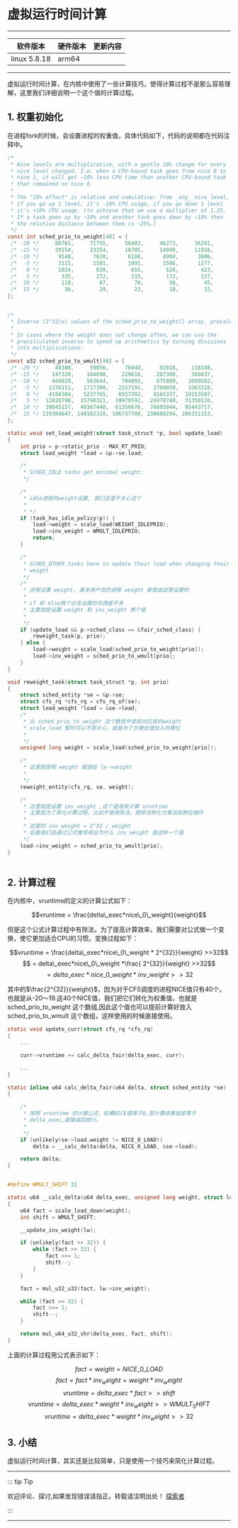 
# 虚拟运行时间计算

---

| 软件版本  | 硬件版本 | 更新内容 |
|---------|--------|----------|
|linux 5.8.18| arm64   |        |

---

虚拟运行时间计算，在内核中使用了一些计算技巧，使得计算过程不是那么容易理解，这里我们详细说明一个这个值的计算过程。


## 1. 权重初始化

在进程fork的时候，会设置进程的权重值，具体代码如下，代码的说明都在代码注释中。

```c
/*
 * Nice levels are multiplicative, with a gentle 10% change for every
 * nice level changed. I.e. when a CPU-bound task goes from nice 0 to
 * nice 1, it will get ~10% less CPU time than another CPU-bound task
 * that remained on nice 0.
 *
 * The "10% effect" is relative and cumulative: from _any_ nice level,
 * if you go up 1 level, it's -10% CPU usage, if you go down 1 level
 * it's +10% CPU usage. (to achieve that we use a multiplier of 1.25.
 * If a task goes up by ~10% and another task goes down by ~10% then
 * the relative distance between them is ~25%.)
 */
const int sched_prio_to_weight[40] = {
 /* -20 */     88761,     71755,     56483,     46273,     36291,
 /* -15 */     29154,     23254,     18705,     14949,     11916,
 /* -10 */      9548,      7620,      6100,      4904,      3906,
 /*  -5 */      3121,      2501,      1991,      1586,      1277,
 /*   0 */      1024,       820,       655,       526,       423,
 /*   5 */       335,       272,       215,       172,       137,
 /*  10 */       110,        87,        70,        56,        45,
 /*  15 */        36,        29,        23,        18,        15,
};


/*
 * Inverse (2^32/x) values of the sched_prio_to_weight[] array, precalculated.
 *
 * In cases where the weight does not change often, we can use the
 * precalculated inverse to speed up arithmetics by turning divisions
 * into multiplications:
 */
const u32 sched_prio_to_wmult[40] = {
 /* -20 */     48388,     59856,     76040,     92818,    118348,
 /* -15 */    147320,    184698,    229616,    287308,    360437,
 /* -10 */    449829,    563644,    704093,    875809,   1099582,
 /*  -5 */   1376151,   1717300,   2157191,   2708050,   3363326,
 /*   0 */   4194304,   5237765,   6557202,   8165337,  10153587,
 /*   5 */  12820798,  15790321,  19976592,  24970740,  31350126,
 /*  10 */  39045157,  49367440,  61356676,  76695844,  95443717,
 /*  15 */ 119304647, 148102320, 186737708, 238609294, 286331153,
};

static void set_load_weight(struct task_struct *p, bool update_load)
{
	int prio = p->static_prio - MAX_RT_PRIO;
	struct load_weight *load = &p->se.load;

	/*
	 * SCHED_IDLE tasks get minimal weight:
	 */

	/*
	 * idle进程的weight设置, 我们这里不关心这个
	 *
	 * */
	if (task_has_idle_policy(p)) {
		load->weight = scale_load(WEIGHT_IDLEPRIO);
		load->inv_weight = WMULT_IDLEPRIO;
		return;
	}

	/*
	 * SCHED_OTHER tasks have to update their load when changing their
	 * weight
	 */
	/*
	 * 进程设置 weight, 基本用户态的进程 weight 都是由这里设置的
	 *
	 * if 和 else两个分支设置的东西差不多
	 * 主要就是设置 weight 和 inv_weight 两个值
	 *
	 */
	if (update_load && p->sched_class == &fair_sched_class) {
		reweight_task(p, prio);
	} else {
		load->weight = scale_load(sched_prio_to_weight[prio]);
		load->inv_weight = sched_prio_to_wmult[prio];
	}
}

void reweight_task(struct task_struct *p, int prio)
{
	struct sched_entity *se = &p->se;
	struct cfs_rq *cfs_rq = cfs_rq_of(se);
	struct load_weight *load = &se->load;
	/*
	 * 从 sched_prio_to_weight 这个数组中查找对应该的weight
	 * scale_load 暂时可以不用关心，就是为了方便处理加入的移位
	 *
	 */
	unsigned long weight = scale_load(sched_prio_to_weight[prio]);

	/*
	 * 这里就是把 weight 赋值给 lw->weight
	 *
	 */
	reweight_entity(cfs_rq, se, weight);

	/*
	 * 这里就是设置 inv_weight ,这个是用来计算 vruntime
	 * 主要是为了简化计算过程，比如不使用除法，把除法转化为乘法和移位操作
	 *
	 * 这里的 inv_weight = 2^32 / weight
	 * 后面我们会通过公式推导得出为什么 inv_weight 是这样一个值
	 */
	load->inv_weight = sched_prio_to_wmult[prio];
}



```

## 2. 计算过程

在内核中，vruntime的定义的计算公式如下：

$$vruntime = \frac{delta\_exec*nice\_0\_weight}{weight}$$

但是这个公式计算过程中有除法，为了提高计算效率，我们需要对公式做一个变换，使它更加适合CPU的习惯。变换过程如下：

$$vruntime = \frac{delta\_exec*nice\_0\_weight * 2^{32}}{weight} >>32$$
$$ = delta\_exec*nice\_0\_weight *\frac{ 2^{32}}{weight} >>32$$
$$ = delta\_exec*nice\_0\_weight * inv\_weight >> 32$$

其中的$\frac{2^{32}}{weight}$，因为对于CFS调度的进程NICE值只有40个，也就是从-20～19.这40个NICE值，我们把它们转化为权重值，也就是 sched_prio_to_weight 这个数组,因此这个值也可以提前计算好放入 sched_prio_to_wmult 这个数组，这样使用的时候直接使用。

```c
static void update_curr(struct cfs_rq *cfs_rq)
{
    ...

    curr->vruntime += calc_delta_fair(delta_exec, curr);

    ...
}

static inline u64 calc_delta_fair(u64 delta, struct sched_entity *se)
{

	/*
	 * 按照 vruntime 的计算公式，如果NICE值等于0,那计算结果就是等于
	 * delta_exec,直接返回就行。
	 *
	 */
	if (unlikely(se->load.weight != NICE_0_LOAD))
		delta = __calc_delta(delta, NICE_0_LOAD, &se->load);

	return delta;
}


```

```c

#define WMULT_SHIFT	32

static u64 __calc_delta(u64 delta_exec, unsigned long weight, struct load_weight *lw)
{
	u64 fact = scale_load_down(weight);
	int shift = WMULT_SHIFT;

	__update_inv_weight(lw);

	if (unlikely(fact >> 32)) {
		while (fact >> 32) {
			fact >>= 1;
			shift--;
		}
	}

	fact = mul_u32_u32(fact, lw->inv_weight);

	while (fact >> 32) {
		fact >>= 1;
		shift--;
	}

	return mul_u64_u32_shr(delta_exec, fact, shift);
}

```
上面的计算过程用公式表示如下：


$$fact = weight = NICE\_0\_LOAD$$
$$fact = fact * inv_weight = weight * inv_weight$$
$$vruntime = delta\_exec * fact >> shift$$
$$vruntime = delta\_exec * weight * inv_weight >> WMULT_SHIFT$$
$$vruntime = delta\_exec * weight * inv_weight >> 32$$

## 3. 小结

虚拟运行时间计算，其实还是比较简单，只是使用一个技巧来简化计算过程。



---
::: tip Tip 

欢迎评论、探讨,如果发现错误请指正。转载请注明出处！ [探索者](http://www.tsz.wiki) 

:::



---
<Vssue :title="$title"/>

